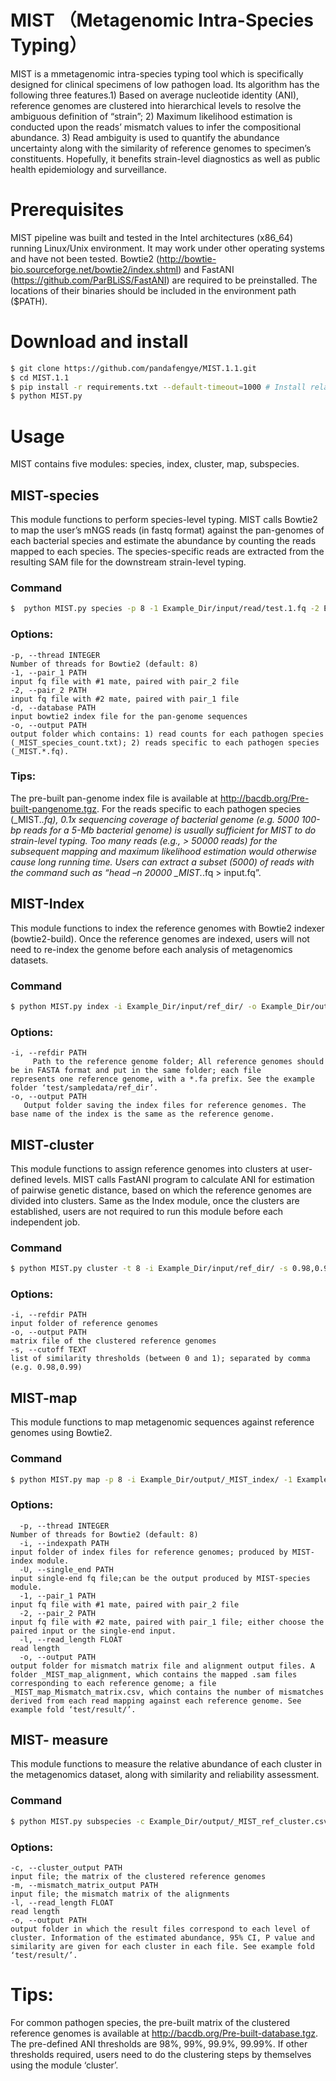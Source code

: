 
# MIST （Metagenomic Intra-Species Typing）
  MIST is a mmetagenomic intra-species typing tool which is specifically designed for clinical specimens of low pathogen load. Its algorithm has the following three features.1) Based on average nucleotide identity (ANI), reference genomes are clustered into hierarchical levels to resolve the ambiguous definition of “strain”; 2) Maximum likelihood estimation is conducted upon the reads’ mismatch values to infer the compositional abundance. 3) Read ambiguity is used to quantify the abundance uncertainty along with the similarity of reference genomes to specimen’s constituents. Hopefully, it benefits strain-level diagnostics as well as public health epidemiology and surveillance.
# Prerequisites
  MIST pipeline was built and tested in the Intel architectures (x86_64) running Linux/Unix      environment. It may work under other operating systems and have not been tested.
Bowtie2 (http://bowtie-bio.sourceforge.net/bowtie2/index.shtml) and FastANI (https://github.com/ParBLiSS/FastANI) are required to be preinstalled. The locations of their binaries should be included in the environment path ($PATH).
# Download and install 
  ```bash
  $ git clone https://github.com/pandafengye/MIST.1.1.git
  $ cd MIST.1.1
  $ pip install -r requirements.txt --default-timeout=1000 # Install related python dependencies
  $ python MIST.py
  ```
# Usage
MIST contains five modules: species, index, cluster, map, subspecies.

## MIST-species
This module functions to perform species-level typing. MIST calls Bowtie2 to map the user’s mNGS reads (in fastq format) against the pan-genomes of each bacterial species
and estimate the abundance by counting the reads mapped to each species. The species-specific reads are extracted from the resulting SAM file for the downstream strain-level
typing.
### Command
```bash
$  python MIST.py species -p 8 -1 Example_Dir/input/read/test.1.fq -2 Example_Dir/input/read/test.2.fq -d Pre-built-pangenome/ -o Example_Dir/output/
```
### Options:
  	-p, --thread INTEGER      
	Number of threads for Bowtie2 (default: 8)
  	-1, --pair_1 PATH         
	input fq file with #1 mate, paired with pair_2 file
  	-2, --pair_2 PATH
  	input fq file with #2 mate, paired with pair_1 file
  	-d, --database PATH
	input bowtie2 index file for the pan-genome sequences
  	-o, --output PATH        
	output folder which contains: 1) read counts for each pathogen species (_MIST_species_count.txt); 2) reads specific to each pathogen species (_MIST.*.fq).
### Tips:
  The pre-built pan-genome index file is available at http://bacdb.org/Pre-built-pangenome.tgz. 
  For the reads specific to each pathogen species (_MIST.*.fq), 0.1x sequencing coverage of bacterial genome (e.g. 5000 100-bp reads for a 5-Mb bacterial genome) is usually sufficient for MIST to do strain-level typing. Too many reads (e.g., > 50000 reads) for the subsequent mapping and maximum likelihood estimation would otherwise cause long running time. Users can extract a subset (5000) of reads with the command such as “head –n 20000 _MIST.*.fq > input.fq”.

## MIST-Index
  This module functions to index the reference genomes with Bowtie2 indexer (bowtie2-build). Once the reference genomes are indexed, users will not need to re-index the
genome before each analysis of metagenomics datasets.
### Command
  ```bash
  $ python MIST.py index -i Example_Dir/input/ref_dir/ -o Example_Dir/output/
  ```
### Options: 
    -i, --refdir PATH 
         Path to the reference genome folder; All reference genomes should be in FASTA format and put in the same folder; each file     represents one reference genome, with a *.fa prefix. See the example folder ‘test/sampledata/ref_dir’.
    -o, --output PATH
       Output folder saving the index files for reference genomes. The base name of the index is the same as the reference genome.
 ## MIST-cluster
  This module functions to assign reference genomes into clusters at user-defined levels. MIST calls FastANI program to calculate ANI for estimation of pairwise genetic distance, based on which the reference genomes are divided into clusters. Same as the Index module, once the clusters are established, users are not required to run this module before each independent job.

### Command
  ```bash
  $ python MIST.py cluster -t 8 -i Example_Dir/input/ref_dir/ -s 0.98,0.99,0.999 -o Example_Dir/output/
  ```
### Options:
    -i, --refdir PATH     
    input folder of reference genomes
    -o, --output PATH    
    matrix file of the clustered reference genomes
    -s, --cutoff TEXT    
    list of similarity thresholds (between 0 and 1); separated by comma (e.g. 0.98,0.99)

## MIST-map
  This module functions to map metagenomic sequences against reference genomes using Bowtie2. 
### Command
  ```bash
  $ python MIST.py map -p 8 -i Example_Dir/output/_MIST_index/ -1 Example_Dir/input/read/test.1.fq -2 Example_Dir/input/read/test.2.fq -l 200 -o Example_Dir/output/
  ```
### Options:
      -p, --thread INTEGER      
    Number of threads for Bowtie2 (default: 8)
      -i, --indexpath PATH       
    input folder of index files for reference genomes; produced by MIST-index module.
      -U, --single_end PATH     
    input single-end fq file;can be the output produced by MIST-species module.
      -1, --pair_1 PATH         
    input fq file with #1 mate, paired with pair_2 file
      -2, --pair_2 PATH         
    input fq file with #2 mate, paired with pair_1 file; either choose the paired input or the single-end input.
      -l, --read_length FLOAT   
    read length
      -o, --output PATH        
    output folder for mismatch matrix file and alignment output files. A folder _MIST_map_alignment, which contains the mapped .sam files corresponding to each reference genome; a file _MIST_map_Mismatch_matrix.csv, which contains the number of mismatches derived from each read mapping against each reference genome. See example fold ‘test/result/’.
## MIST- measure
  This module functions to measure the relative abundance of each cluster in the metagenomics dataset, along with similarity and reliability assessment.
### Command
```bash
$ python MIST.py subspecies -c Example_Dir/output/_MIST_ref_cluster.csv -m Example_Dir/output/_MIST_map_Mismatch_matrix.csv -l 200 -o Example_Dir/output/
```
### Options:
    -c, --cluster_output PATH  
    input file; the matrix of the clustered reference genomes
    -m, --mismatch_matrix_output PATH 
    input file; the mismatch matrix of the alignments
    -l, --read_length FLOAT   
    read length
    -o, --output PATH        
    output folder in which the result files correspond to each level of cluster. Information of the estimated abundance, 95% CI, P value and similarity are given for each cluster in each file. See example fold ‘test/result/’.

# Tips:
For common pathogen species, the pre-built matrix of the clustered reference genomes is available at http://bacdb.org/Pre-built-database.tgz. The pre-defined ANI thresholds are 98%, 99%, 99.9%, 99.99%. If other thresholds required, users need to do the clustering steps by themselves using the module ‘cluster’.

